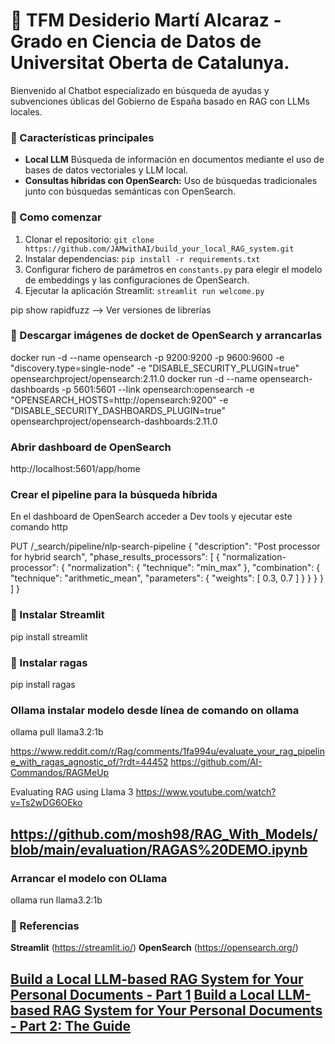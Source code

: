 # 📝 TFM Desiderio Martí Alcaraz - Grado en Ciencia de Datos de Universitat Oberta de Catalunya.

Bienvenido al Chatbot especializado en búsqueda de ayudas y subvenciones úblicas del Gobierno de España basado en RAG con LLMs locales.

### 🌟 Características principales
- **Local LLM** Búsqueda de información en documentos mediante el uso de bases de datos vectoriales y LLM local.
- **Consultas híbridas con OpenSearch:** Uso de búsquedas tradicionales junto con búsquedas semánticas con OpenSearch.

### 🚀 Como comenzar
1. Clonar el repositorio: `git clone https://github.com/JAMwithAI/build_your_local_RAG_system.git`
2. Instalar dependencias: `pip install -r requirements.txt`
3. Configurar fichero de parámetros en `constants.py` para elegir el modelo de embeddings y las configuraciones de OpenSearch.
4. Ejecutar la aplicación Streamlit: `streamlit run welcome.py`


pip show rapidfuzz  --> Ver versiones de librerías

### 📘 Descargar imágenes de docket de OpenSearch y arrancarlas

docker run -d --name opensearch -p 9200:9200 -p 9600:9600 -e "discovery.type=single-node" -e "DISABLE_SECURITY_PLUGIN=true" opensearchproject/opensearch:2.11.0
docker run -d --name opensearch-dashboards -p 5601:5601 --link opensearch:opensearch -e "OPENSEARCH_HOSTS=http://opensearch:9200" -e "DISABLE_SECURITY_DASHBOARDS_PLUGIN=true" opensearchproject/opensearch-dashboards:2.11.0

### Abrir dashboard de OpenSearch
http://localhost:5601/app/home

### Crear el pipeline para la búsqueda híbrida
En el dashboard de OpenSearch acceder a Dev tools y ejecutar este comando http

PUT /_search/pipeline/nlp-search-pipeline
{
  "description": "Post processor for hybrid search",
  "phase_results_processors": [
    {
      "normalization-processor": {
        "normalization": {
          "technique": "min_max"
        },
        "combination": {
          "technique": "arithmetic_mean",
          "parameters": {
            "weights": [
              0.3,
              0.7
            ]
          }
        }
      }
    }
  ]
}

### 📘 Instalar Streamlit
pip install streamlit

### 📘 Instalar ragas
pip install ragas

### Ollama instalar modelo desde línea de comando on ollama
ollama pull llama3.2:1b

https://www.reddit.com/r/Rag/comments/1fa994u/evaluate_your_rag_pipeline_with_ragas_agnostic_of/?rdt=44452
https://github.com/AI-Commandos/RAGMeUp

Evaluating RAG using Llama 3
https://www.youtube.com/watch?v=Ts2wDG6OEko

https://github.com/mosh98/RAG_With_Models/blob/main/evaluation/RAGAS%20DEMO.ipynb
---

### Arrancar el modelo con OLlama
ollama run llama3.2:1b



### 📘 Referencias

**Streamlit** (https://streamlit.io/)
**OpenSearch** (https://opensearch.org/)

[**Build a Local LLM-based RAG System for Your Personal Documents - Part 1**](https://jamwithai.substack.com/p/build-a-local-llm-based-rag-system)
[**Build a Local LLM-based RAG System for Your Personal Documents - Part 2: The Guide**](https://jamwithai.substack.com/p/build-a-local-llm-based-rag-system-628)
---